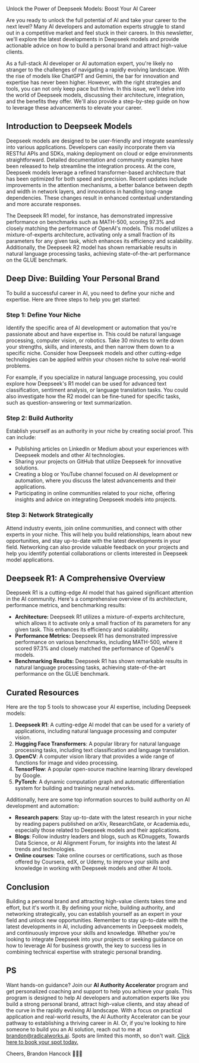 Unlock the Power of Deepseek Models: Boost Your AI Career

Are you ready to unlock the full potential of AI and take your career to the next level? Many AI developers and automation experts struggle to stand out in a competitive market and feel stuck in their careers. In this newsletter, we'll explore the latest developments in Deepseek models and provide actionable advice on how to build a personal brand and attract high-value clients.

As a full-stack AI developer or AI automation expert, you're likely no stranger to the challenges of navigating a rapidly evolving landscape. With the rise of models like ChatGPT and Gemini, the bar for innovation and expertise has never been higher. However, with the right strategies and tools, you can not only keep pace but thrive. In this issue, we'll delve into the world of Deepseek models, discussing their architecture, integration, and the benefits they offer. We'll also provide a step-by-step guide on how to leverage these advancements to elevate your career.

## Introduction to Deepseek Models

Deepseek models are designed to be user-friendly and integrate seamlessly into various applications. Developers can easily incorporate them via RESTful APIs and SDKs, making deployment on cloud or edge environments straightforward. Detailed documentation and community examples have been released to help streamline the integration process. At the core, Deepseek models leverage a refined transformer-based architecture that has been optimized for both speed and precision. Recent updates include improvements in the attention mechanisms, a better balance between depth and width in network layers, and innovations in handling long-range dependencies. These changes result in enhanced contextual understanding and more accurate responses.

The Deepseek R1 model, for instance, has demonstrated impressive performance on benchmarks such as MATH-500, scoring 97.3% and closely matching the performance of OpenAI's models. This model utilizes a mixture-of-experts architecture, activating only a small fraction of its parameters for any given task, which enhances its efficiency and scalability. Additionally, the Deepseek R2 model has shown remarkable results in natural language processing tasks, achieving state-of-the-art performance on the GLUE benchmark.

## Deep Dive: Building Your Personal Brand

To build a successful career in AI, you need to define your niche and expertise. Here are three steps to help you get started:

### Step 1: Define Your Niche
Identify the specific area of AI development or automation that you're passionate about and have expertise in. This could be natural language processing, computer vision, or robotics. Take 30 minutes to write down your strengths, skills, and interests, and then narrow them down to a specific niche. Consider how Deepseek models and other cutting-edge technologies can be applied within your chosen niche to solve real-world problems.

For example, if you specialize in natural language processing, you could explore how Deepseek's R1 model can be used for advanced text classification, sentiment analysis, or language translation tasks. You could also investigate how the R2 model can be fine-tuned for specific tasks, such as question-answering or text summarization.

### Step 2: Build Authority
Establish yourself as an authority in your niche by creating social proof. This can include:
* Publishing articles on LinkedIn or Medium about your experiences with Deepseek models and other AI technologies.
* Sharing your projects on GitHub that utilize Deepseek for innovative solutions.
* Creating a blog or YouTube channel focused on AI development or automation, where you discuss the latest advancements and their applications.
* Participating in online communities related to your niche, offering insights and advice on integrating Deepseek models into projects.

### Step 3: Network Strategically
Attend industry events, join online communities, and connect with other experts in your niche. This will help you build relationships, learn about new opportunities, and stay up-to-date with the latest developments in your field. Networking can also provide valuable feedback on your projects and help you identify potential collaborations or clients interested in Deepseek model applications.

## Deepseek R1: A Comprehensive Overview

Deepseek R1 is a cutting-edge AI model that has gained significant attention in the AI community. Here's a comprehensive overview of its architecture, performance metrics, and benchmarking results:

* **Architecture:** Deepseek R1 utilizes a mixture-of-experts architecture, which allows it to activate only a small fraction of its parameters for any given task. This enhances its efficiency and scalability.
* **Performance Metrics:** Deepseek R1 has demonstrated impressive performance on various benchmarks, including MATH-500, where it scored 97.3% and closely matched the performance of OpenAI's models.
* **Benchmarking Results:** Deepseek R1 has shown remarkable results in natural language processing tasks, achieving state-of-the-art performance on the GLUE benchmark.

## Curated Resources

Here are the top 5 tools to showcase your AI expertise, including Deepseek models:
1. **Deepseek R1**: A cutting-edge AI model that can be used for a variety of applications, including natural language processing and computer vision.
2. **Hugging Face Transformers**: A popular library for natural language processing tasks, including text classification and language translation.
3. **OpenCV**: A computer vision library that provides a wide range of functions for image and video processing.
4. **TensorFlow**: A popular open-source machine learning library developed by Google.
5. **PyTorch**: A dynamic computation graph and automatic differentiation system for building and training neural networks.

Additionally, here are some top information sources to build authority on AI development and automation:
* **Research papers**: Stay up-to-date with the latest research in your niche by reading papers published on arXiv, ResearchGate, or Academia.edu, especially those related to Deepseek models and their applications.
* **Blogs**: Follow industry leaders and blogs, such as KDnuggets, Towards Data Science, or AI Alignment Forum, for insights into the latest AI trends and technologies.
* **Online courses**: Take online courses or certifications, such as those offered by Coursera, edX, or Udemy, to improve your skills and knowledge in working with Deepseek models and other AI tools.

## Conclusion

Building a personal brand and attracting high-value clients takes time and effort, but it's worth it. By defining your niche, building authority, and networking strategically, you can establish yourself as an expert in your field and unlock new opportunities. Remember to stay up-to-date with the latest developments in AI, including advancements in Deepseek models, and continuously improve your skills and knowledge. Whether you're looking to integrate Deepseek into your projects or seeking guidance on how to leverage AI for business growth, the key to success lies in combining technical expertise with strategic personal branding.

## PS
Want hands-on guidance? Join our **AI Authority Accelerator** program and get personalized coaching and support to help you achieve your goals. This program is designed to help AI developers and automation experts like you build a strong personal brand, attract high-value clients, and stay ahead of the curve in the rapidly evolving AI landscape. With a focus on practical application and real-world results, the AI Authority Accelerator can be your pathway to establishing a thriving career in AI. Or, if you're looking to hire someone to build you an AI solution, reach out to me at brandon@radicalworks.ai. Spots are limited this month, so don't wait. [Click here to book your spot today.](#) 

Cheers,
Brandon Hancock 👨‍💻🥂